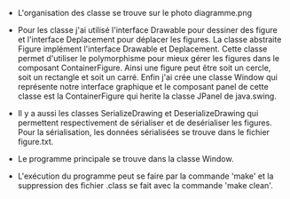 - L'organisation des classe se trouve sur le photo 
  diagramme.png

- Pour les classe j'ai utilisé l'interface Drawable pour dessiner 
  des figure et l'interface Deplacement pour déplacer les figures.
  La classe abstraite Figure implément l'interface Drawable et Deplacement.
  Cette classe permet d'utiliser le polymorphisme pour mieux gérer les figures 
  dans le composant ContainerFigure. Ainsi une figure peut être soit un cercle,
  soit un rectangle et soit un carré. Enfin j'ai crée une classe Window qui
  représente notre interface graphique et le composant panel de cette classe est
  la ContainerFigure qui herite la classe JPanel de java.swing.

- Il y a aussi les classes SerializeDrawing et DeserializeDrawing qui permettent 
  respectivement de sérialiser et de desérialiser les figures.
  Pour la sérialisation,  les données sérialisées se trouve dans
  le fichier figure.txt.
  
- Le programme principale se trouve dans la classe 
  Window.
  
- L'exécution du programme peut se faire par la commande 
  'make' et la suppression des fichier .class se fait avec
  la commande 'make clean'.
  